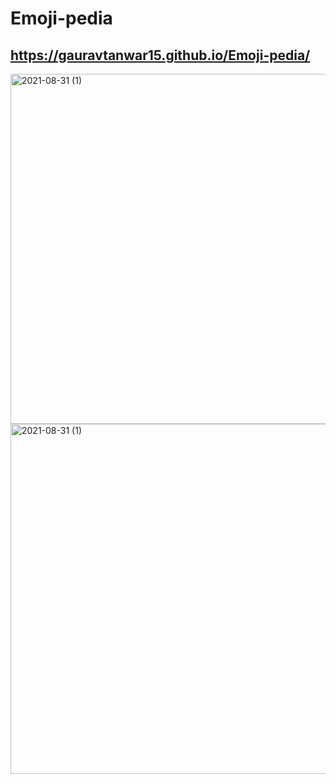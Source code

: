 # Emoji-pedia
## https://gauravtanwar15.github.io/Emoji-pedia/

<img width="560" alt="2021-08-31 (1)" src="https://user-images.githubusercontent.com/76563215/131524644-66bff7d8-3303-4bb8-b863-f2d2d206ec34.png">

<img width="560" alt="2021-08-31 (1)" src="https://user-images.githubusercontent.com/76563215/131524719-24c46607-abf4-499f-ac9c-cdd99c1d3151.png">

